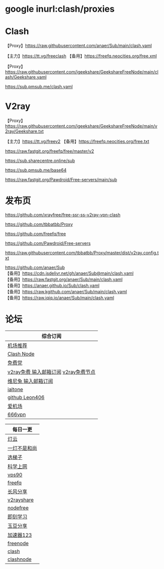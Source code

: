 # google inurl:clash/proxies

# Clash
【Proxy】https://raw.githubusercontent.com/anaer/Sub/main/clash.yaml

【主力】https://tt.vg/freeclash 【备用】https://freefq.neocities.org/free.xml

【Proxy】https://raw.githubusercontent.com/igeekshare/GeekshareFreeNode/main/clash/Geekshare.yaml

https://sub.pmsub.me/clash.yaml

# V2ray
【Proxy】https://raw.githubusercontent.com/igeekshare/GeekshareFreeNode/main/v2ray/Geekshare.txt

【主力】https://tt.vg/freev2 【备用】https://freefq.neocities.org/free.txt

https://raw.fastgit.org/freefq/free/master/v2

https://sub.sharecentre.online/sub

https://sub.pmsub.me/base64

https://raw.fastgit.org/Pawdroid/Free-servers/main/sub

# 发布页
https://github.com/xrayfree/free-ssr-ss-v2ray-vpn-clash

https://github.com/tbbatbb/Proxy

https://github.com/freefq/free

https://github.com/Pawdroid/Free-servers

https://raw.githubusercontent.com/tbbatbb/Proxy/master/dist/v2ray.config.txt

https://github.com/anaer/Sub \
【备用】https://cdn.jsdelivr.net/gh/anaer/Sub@main/clash.yaml \
【备用】https://raw.fastgit.org/anaer/Sub/main/clash.yaml \
【备用】https://anaer.github.io/Sub/clash.yaml \
【备用】https://raw.kgithub.com/anaer/Sub/main/clash.yaml \
【备用】https://raw.iqiq.io/anaer/Sub/main/clash.yaml

# 论坛
| 综合订阅                                                                               |
|------------------------------------------------------------------------------------|
| [机场推荐](https://jichangtuijian.com/)                                                |
| [Clash Node](https://clashnode.xyz/)                                               |
| [免费党](https://www.mfdang.com/)                                                     |
| [v2ray免费 输入邮箱订阅](https://www.v2mj.com/) [v2ray免费节点](https://www.v2rayfree.eu.org/) |
| [维尼兔 输入邮箱订阅](https://www.v2v0.com/)                                                |
| [ialtone](https://ialtone.xyz/)                                                    |
| [github Leon406](https://github.com/Leon406/SubCrawler)                            |
| [爱机场](https://aijichang.com/)                                                      |
| [666vpn](http://666vpn.com/)                                                       |

| 每日一更                                   |
|----------------------------------------|
| [灯云](https://58dengyun.com/)           |
| [一灯不是和尚](https://iyideng.vip/)         |
| [选梯子](https://www.xuantizi.com/)       |
| [科学上网](https://www.oaoy.net/)          |
| [vps90](http://vps90.com/vps/kxsw/)    |
| [freefq](https://freefq.com/)          |
| [长风分享](https://www.cfmem.com/)         |
| [v2rayshare](https://v2rayshare.com/)  |
| [nodefree](https://nodefree.org/)      |
| [即刻学习](https://www.jkxuexi.com/)       |
| [玉豆分享](https://www.yudou66.com/)       |
| [加速器123](https://ssr.bettershop.club/) |
| [freenode](https://freenode.me/)       |
| [clash](https://www.clash-gaming.com/) |
| [clashnode](https://clashnode.com/)    |
